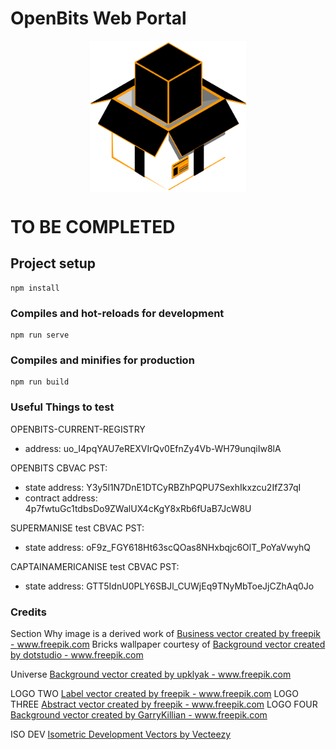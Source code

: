 # OpenBits Web Portal

<div align="center">
   <img align="center" src="src/assets/openbits-logo-black.png" width="250px" alt="OpenBits logo" title="OpenBits Logo">
</div>

# TO BE COMPLETED #

## Project setup
```
npm install
```

### Compiles and hot-reloads for development
```
npm run serve
```

### Compiles and minifies for production
```
npm run build
```

### Useful Things to test

OPENBITS-CURRENT-REGISTRY
- address: uo_I4pqYAU7eREXVIrQv0EfnZy4Vb-WH79unqiIw8lA

OPENBITS CBVAC PST: 
- state address:  Y3y5l1N7DnE1DTCyRBZhPQPU7SexhIkxzcu2IfZ37qI
- contract address: 4p7fwtuGc1tdbsDo9ZWalUX4cKgY8xRb6fUaB7JcW8U

SUPERMANISE test CBVAC PST: 
- state address: oF9z_FGY618Ht63scQOas8NHxbqjc6OlT_PoYaVwyhQ

CAPTAINAMERICANISE test CBVAC PST:
- state address: GTT5IdnU0PLY6SBJl_CUWjEq9TNyMbToeJjCZhAq0Jo

### Credits

Section Why image is a derived work of <a href='https://www.freepik.com/free-photos-vectors/business'>Business vector created by freepik - www.freepik.com</a>
Bricks wallpaper courtesy of <a href='https://www.freepik.com/free-photos-vectors/background'>Background vector created by dotstudio - www.freepik.com</a>

Universe <a href='https://www.freepik.com/free-photos-vectors/background'>Background vector created by upklyak - www.freepik.com</a>

LOGO TWO <a href='https://www.freepik.com/free-photos-vectors/label'>Label vector created by freepik - www.freepik.com</a>
LOGO THREE <a href='https://www.freepik.com/free-photos-vectors/abstract'>Abstract vector created by freepik - www.freepik.com</a>
LOGO FOUR <a href='https://www.freepik.com/free-photos-vectors/background'>Background vector created by GarryKillian - www.freepik.com</a>

ISO DEV <a href="https://www.vecteezy.com/free-vector/isometric-development">Isometric Development Vectors by Vecteezy</a>
